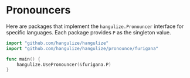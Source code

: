 # Pronouncers

Here are packages that implement the `hangulize.Pronouncer` interface for
specific languages. Each package provides `P` as the singleton value.

```go
import "github.com/hangulize/hangulize"
import "github.com/hangulize/hangulize/pronounce/furigana"

func main() {
    hangulize.UsePronouncer(&furigana.P)
}
```
